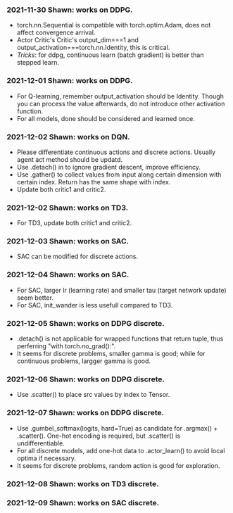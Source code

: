 ### 2021-11-30 Shawn: works on DDPG.

- torch.nn.Sequential is compatible with torch.optim.Adam, does not affect convergence arrival.
- Actor Critic's Critic's output_dim===1 and output_activation===torch.nn.Identity, this is critical.
- _Tricks_: for ddpg, continuous learn (batch gradient) is better than stepped learn.

### 2021-12-01 Shawn: works on DDPG.

- For Q-learning, remember output_activation should be Identity. Though you can process the value afterwards, do not introduce other activation function.
- For all models, done should be considered and learned once.

### 2021-12-02 Shawn: works on DQN.

- Please differentiate continuous actions and discrete actions. Usually agent act method should be updatd.
- Use .detach() in to ignore gradient descent, improve efficiency.
- Use .gather() to collect values from input along certain dimension with certain index. Return has the same shape with index.
- Update both critic1 and critic2.

### 2021-12-02 Shawn: works on TD3.

- For TD3, update both critic1 and critic2.

### 2021-12-03 Shawn: works on SAC.

- SAC can be modified for discrete actions.

### 2021-12-04 Shawn: works on SAC.

- For SAC, larger lr (learning rate) and smaller tau (target network update) seem better.
- For SAC, init_wander is less usefull compared to TD3.

### 2021-12-05 Shawn: works on DDPG discrete.

- .detach() is not applicable for wrapped functions that return tuple, thus perferring "with torch.no_grad():".
- It seems for discrete problems, smaller gamma is good; while for continuous problems, largger gamma is good.

### 2021-12-06 Shawn: works on DDPG discrete.

- Use .scatter() to place src values by index to Tensor.

### 2021-12-07 Shawn: works on DDPG discrete.

- Use .gumbel_softmax(logits, hard=True) as candidate for .argmax() + .scatter(). One-hot encoding is required, but .scatter() is undifferentiable.
- For all discrete models, add one-hot data to .actor_learn() to avoid local optima if necessary.
- It seems for discrete problems, random action is good for exploration.

### 2021-12-08 Shawn: works on TD3 discrete.
### 2021-12-09 Shawn: works on SAC discrete.
